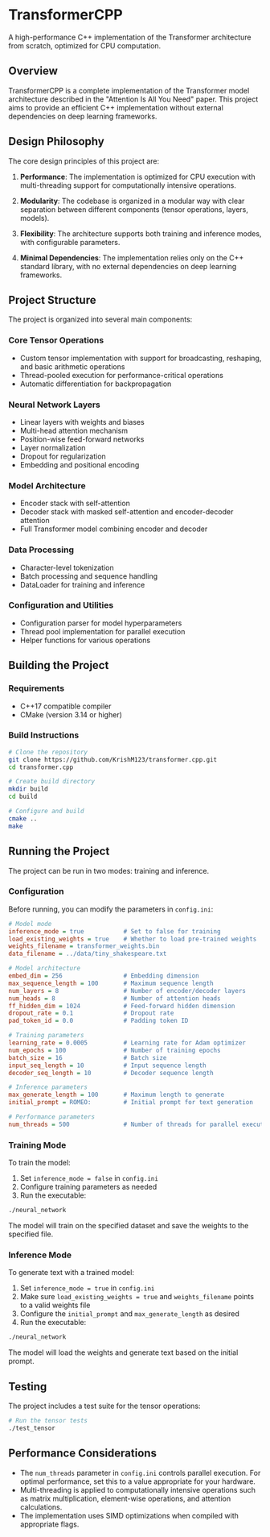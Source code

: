 # TransformerCPP

A high-performance C++ implementation of the Transformer architecture from scratch, optimized for CPU computation.

## Overview

TransformerCPP is a complete implementation of the Transformer model architecture described in the "Attention Is All You Need" paper. This project aims to provide an efficient C++ implementation without external dependencies on deep learning frameworks.

## Design Philosophy

The core design principles of this project are:

1. **Performance**: The implementation is optimized for CPU execution with multi-threading support for computationally intensive operations.

2. **Modularity**: The codebase is organized in a modular way with clear separation between different components (tensor operations, layers, models).

3. **Flexibility**: The architecture supports both training and inference modes, with configurable parameters.

4. **Minimal Dependencies**: The implementation relies only on the C++ standard library, with no external dependencies on deep learning frameworks.

## Project Structure

The project is organized into several main components:

### Core Tensor Operations
- Custom tensor implementation with support for broadcasting, reshaping, and basic arithmetic operations
- Thread-pooled execution for performance-critical operations
- Automatic differentiation for backpropagation

### Neural Network Layers
- Linear layers with weights and biases
- Multi-head attention mechanism
- Position-wise feed-forward networks
- Layer normalization
- Dropout for regularization
- Embedding and positional encoding

### Model Architecture
- Encoder stack with self-attention
- Decoder stack with masked self-attention and encoder-decoder attention
- Full Transformer model combining encoder and decoder

### Data Processing
- Character-level tokenization
- Batch processing and sequence handling
- DataLoader for training and inference

### Configuration and Utilities
- Configuration parser for model hyperparameters
- Thread pool implementation for parallel execution
- Helper functions for various operations

## Building the Project

### Requirements
- C++17 compatible compiler
- CMake (version 3.14 or higher)

### Build Instructions

```bash
# Clone the repository
git clone https://github.com/KrishM123/transformer.cpp.git
cd transformer.cpp

# Create build directory
mkdir build
cd build

# Configure and build
cmake ..
make
```

## Running the Project

The project can be run in two modes: training and inference.

### Configuration

Before running, you can modify the parameters in `config.ini`:

```ini
# Model mode
inference_mode = true           # Set to false for training
load_existing_weights = true    # Whether to load pre-trained weights
weights_filename = transformer_weights.bin
data_filename = ../data/tiny_shakespeare.txt

# Model architecture
embed_dim = 256                 # Embedding dimension
max_sequence_length = 100       # Maximum sequence length
num_layers = 8                  # Number of encoder/decoder layers
num_heads = 8                   # Number of attention heads
ff_hidden_dim = 1024            # Feed-forward hidden dimension
dropout_rate = 0.1              # Dropout rate
pad_token_id = 0.0              # Padding token ID

# Training parameters
learning_rate = 0.0005          # Learning rate for Adam optimizer
num_epochs = 100                # Number of training epochs
batch_size = 16                 # Batch size
input_seq_length = 10           # Input sequence length
decoder_seq_length = 10         # Decoder sequence length

# Inference parameters
max_generate_length = 100       # Maximum length to generate
initial_prompt = ROMEO:         # Initial prompt for text generation

# Performance parameters
num_threads = 500               # Number of threads for parallel execution
```

### Training Mode

To train the model:

1. Set `inference_mode = false` in `config.ini`
2. Configure training parameters as needed
3. Run the executable:

```bash
./neural_network
```

The model will train on the specified dataset and save the weights to the specified file.

### Inference Mode

To generate text with a trained model:

1. Set `inference_mode = true` in `config.ini`
2. Make sure `load_existing_weights = true` and `weights_filename` points to a valid weights file
3. Configure the `initial_prompt` and `max_generate_length` as desired
4. Run the executable:

```bash
./neural_network
```

The model will load the weights and generate text based on the initial prompt.

## Testing

The project includes a test suite for the tensor operations:

```bash
# Run the tensor tests
./test_tensor
```

## Performance Considerations

- The `num_threads` parameter in `config.ini` controls parallel execution. For optimal performance, set this to a value appropriate for your hardware.
- Multi-threading is applied to computationally intensive operations such as matrix multiplication, element-wise operations, and attention calculations.
- The implementation uses SIMD optimizations when compiled with appropriate flags.
